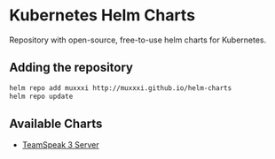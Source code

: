 # Kubernetes Helm Charts
Repository with open-source, free-to-use helm charts for Kubernetes.

## Adding the repository

```bash
helm repo add muxxxi http://muxxxi.github.io/helm-charts
helm repo update
```

## Available Charts

- [TeamSpeak 3 Server](./charts/teamspeak3)
